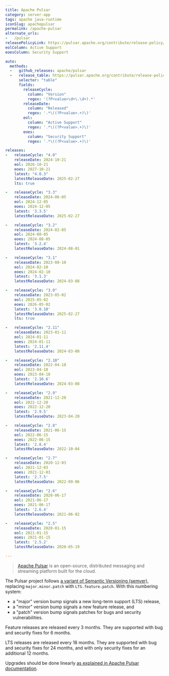 ```yaml
---
title: Apache Pulsar
category: server-app
tags: apache java-runtime
iconSlug: apachepulsar
permalink: /apache-pulsar
alternate_urls:
-   /pulsar
releasePolicyLink: https://pulsar.apache.org/contribute/release-policy/
eolColumn: Active Support
eoesColumn: Security Support

auto:
  methods:
  -   github_releases: apache/pulsar
  -   release_table: https://pulsar.apache.org/contribute/release-policy/
      selector: "table"
      fields:
        releaseCycle:
          column: "Version"
          regex: '(?P<value>\d+\.\d+).*'
        releaseDate:
          column: "Released"
          regex: '.*\((?P<value>.+)\)'
        eol:
          column: "Active Support"
          regex: '.*\((?P<value>.+)\)'
        eoes:
          column: "Security Support"
          regex: '.*\((?P<value>.+)\)'

releases:
-   releaseCycle: "4.0"
    releaseDate: 2024-10-21
    eol: 2026-10-21
    eoes: 2027-10-21
    latest: "4.0.3"
    latestReleaseDate: 2025-02-27
    lts: true

-   releaseCycle: "3.3"
    releaseDate: 2024-06-05
    eol: 2024-12-05
    eoes: 2024-12-05
    latest: '3.3.5'
    latestReleaseDate: 2025-02-27

-   releaseCycle: "3.2"
    releaseDate: 2024-02-05
    eol: 2024-08-05
    eoes: 2024-08-05
    latest: '3.2.4'
    latestReleaseDate: 2024-08-01

-   releaseCycle: "3.1"
    releaseDate: 2023-08-10
    eol: 2024-02-10
    eoes: 2024-02-10
    latest: '3.1.3'
    latestReleaseDate: 2024-03-08

-   releaseCycle: "3.0"
    releaseDate: 2023-05-02
    eol: 2025-05-02
    eoes: 2026-05-02
    latest: '3.0.10'
    latestReleaseDate: 2025-02-27
    lts: true

-   releaseCycle: "2.11"
    releaseDate: 2023-01-11
    eol: 2024-01-11
    eoes: 2024-01-11
    latest: '2.11.4'
    latestReleaseDate: 2024-03-08

-   releaseCycle: "2.10"
    releaseDate: 2022-04-18
    eol: 2023-04-18
    eoes: 2023-04-18
    latest: '2.10.6'
    latestReleaseDate: 2024-03-08

-   releaseCycle: "2.9"
    releaseDate: 2021-12-20
    eol: 2022-12-20
    eoes: 2022-12-20
    latest: '2.9.5'
    latestReleaseDate: 2023-04-20

-   releaseCycle: "2.8"
    releaseDate: 2021-06-15
    eol: 2022-06-15
    eoes: 2022-06-15
    latest: '2.8.4'
    latestReleaseDate: 2022-10-04

-   releaseCycle: "2.7"
    releaseDate: 2020-12-03
    eol: 2021-12-03
    eoes: 2021-12-03
    latest: '2.7.5'
    latestReleaseDate: 2022-09-06

-   releaseCycle: "2.6"
    releaseDate: 2020-06-17
    eol: 2021-06-17
    eoes: 2021-06-17
    latest: '2.6.4'
    latestReleaseDate: 2021-06-02

-   releaseCycle: "2.5"
    releaseDate: 2020-01-15
    eol: 2021-01-15
    eoes: 2021-01-15
    latest: '2.5.2'
    latestReleaseDate: 2020-05-19

---
```


> [Apache Pulsar](https://pulsar.apache.org) is an open-source, distributed messaging and streaming
> platform built for the cloud.

The Pulsar project follows [a variant of Semantic Versioning (semver)](https://pulsar.apache.org/contribute/release-policy/#release-semantics),
replacing `major.minor.patch` with `LTS.feature.patch`. With this numbering system:

- a "major" version bump signals a new long-term support (LTS) release,
- a "minor" version bump signals a new feature release, and
- a "patch" version bump signals patches for bugs and security vulnerabilities.

Feature releases are released every 3 months. They are supported with bug and security fixes for 6
months.

LTS releases are released every 18 months. They are supported with bug and security fixes for 24
months, and with only security fixes for an additional 12 months.

Upgrades should be done linearly [as explained in Apache Pulsar documentation](https://pulsar.apache.org/contribute/release-policy/#compatibility-between-releases).
